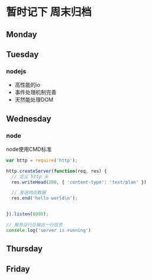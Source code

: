 # 暂时记下 周末归档

## Monday

## Tuesday

### nodejs

- 高性能的io
- 事件处理机制完善
- 天然能处理DOM

  

## Wednesday

### node

node使用CMD标准

```js
var http = require('http');

http.createServer(function(req, res) {
  // 定义 http 头
  res.writeHead(200, { 'content-type': 'text/plan' })

  // 发送响应数据
  res.end('hello world\n');


}).listen(8000);

// 服务运行后输出一行信息
console.log('server is running')
```

## Thursday

## Friday
 